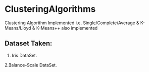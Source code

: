 # ClusteringAlgorithms
Clustering Algorithm Implemented i.e. Single/Complete/Average  &amp; K-Means/Lloyd &amp; K-Means++ also implemented


## Dataset Taken:

1. Iris DataSet.

2.Balance-Scale DataSet.
